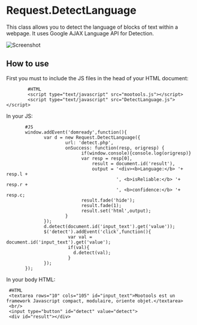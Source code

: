 Request.DetectLanguage
======================

This class allows you to detect the language of blocks of text within a webpage. It uses Google AJAX Language API for Detection.

![Screenshot](http://farm5.static.flickr.com/4148/5070795205_8542802e5c_z.jpg)

How to use
----------

First you must to include the JS files in the head of your HTML document:

            #HTML
            <script type="text/javascript" src="mootools.js"></script>
            <script type="text/javascript" src="DetectLanguage.js"></script>

In your JS:
          
           #JS
           window.addEvent('domready',function(){                  
                  var d = new Request.DetectLanguage({
                          url: 'detect.php',
                          onSuccess: function(resp, origresp) {
                                if(window.console){console.log(origresp)} 
                                var resp = resp[0],
                                    result = document.id('result'),
                                    output = '<div><b>Language:</b> '+ resp.l + 
                                             ', <b>isReliable:</b> '+ resp.r +
                                             ', <b>confidence:</b> '+ resp.c; 
                                result.fade('hide');
                                result.fade(1);
                                result.set('html',output);                                 
                          } 
                  });
                  d.detect(document.id('input_text').get('value'));
                  $('detect').addEvent('click',function(){
                           var val = document.id('input_text').get('value');
                           if(val){
                             d.detect(val);
                           }
                  });
           }); 

In your body HTML:

     #HTML 
     <textarea rows="10" cols="105" id="input_text">Mootools est un framework Javascript compact, modulaire, oriente objet.</textarea>
     <br/>
     <input type="button" id="detect" value="detect"> 
     <div id="result"></div>